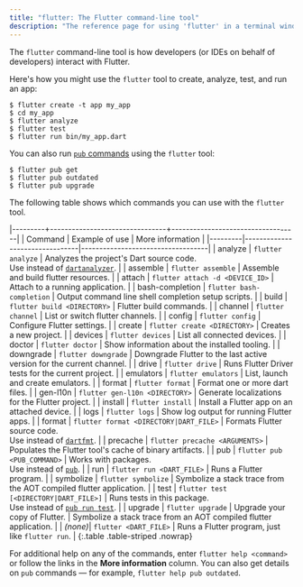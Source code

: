 ```yaml
---
title: "flutter: The Flutter command-line tool"
description: "The reference page for using 'flutter' in a terminal window."
---
```


The `flutter` command-line tool is how developers (or IDEs on behalf of developers) interact with Flutter.

Here's how you might use the `flutter` tool
to create, analyze, test, and run an app:

```terminal
$ flutter create -t app my_app
$ cd my_app
$ flutter analyze
$ flutter test
$ flutter run bin/my_app.dart
```

You can also run [`pub` commands](https://dart.dev/tools/pub/cmd) using the `flutter` tool:

```terminal
$ flutter pub get
$ flutter pub outdated
$ flutter pub upgrade
```

The following table shows which commands you can use with the `flutter` tool.

|---------+--------------------------------+-----------------------------------|
| Command | Example of use                 | More information                  |
|---------|--------------------------------|-----------------------------------|
| analyze | `flutter analyze`     | Analyzes the project's Dart source code.<br>Use instead of [`dartanalyzer`][]. |
| assemble | `flutter assemble` | Assemble and build flutter resources. |
| attach | `flutter attach -d <DEVICE_ID>` | Attach to a running application. |
| bash-completion | `flutter bash-completion` | Output command line shell completion setup scripts. |
| build | `flutter build <DIRECTORY>` | Flutter build commands. |
| channel | `flutter channel` | List or switch flutter channels. |
| config | `flutter config` | Configure Flutter settings. |
| create  | `flutter create <DIRECTORY>`      | Creates a new project. |
| devices | `flutter devices` | List all connected devices. |
| doctor | `flutter doctor` | Show information about the installed tooling. |
| downgrade | `flutter downgrade` | Downgrade Flutter to the last active version for the current channel. |
| drive | `flutter drive` | Runs Flutter Driver tests for the current project. |
| emulators | `flutter emulators` | List, launch and create emulators. |
| format | `flutter format` | Format one or more dart files. |
| gen-l10n | `flutter gen-l10n <DIRECTORY>` | Generate localizations for the Flutter project. |
| install | `flutter install` | Install a Flutter app on an attached device. |
| logs | `flutter logs` | Show log output for running Flutter apps. | 
| format  | `flutter format <DIRECTORY|DART_FILE>` | Formats Flutter source code.<br>Use instead of [`dartfmt`][]. | 
| precache | `flutter precache <ARGUMENTS>` | Populates the Flutter tool's cache of binary artifacts. |
| pub     | `flutter pub <PUB_COMMAND>`       | Works with packages.<br>Use instead of [`pub`][]. | 
| run     | `flutter run <DART_FILE>`         | Runs a Flutter program. | 
| symbolize | `flutter symbolize` | Symbolize a stack trace from the AOT compiled flutter application. |
| test    | `flutter test [<DIRECTORY|DART_FILE>]` | Runs tests in this package.<br>Use instead of [`pub run test`][`pub`]. |
| upgrade | `flutter upgrade` | Upgrade your copy of Flutter. | Symbolize a stack trace from an AOT compiled flutter application. |
| _(none)_| `flutter <DART_FILE>`             | Runs a Flutter program, just like `flutter run`. |
{:.table .table-striped .nowrap}

For additional help on any of the commands, enter `flutter help <command>`
or follow the links in the **More information** column.
You can also get details on `pub` commands — for example,
`flutter help pub outdated`.

[`dartanalyzer`]: /tools/dartanalyzer
[`dartfmt`]: /tools/dartfmt
[`pub`]: /tools/pub/cmd
